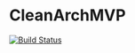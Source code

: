 # CleanArchMVP

[![Build Status](https://travis-ci.com/joancolmenerodev/CleanArchMVP.svg?token=Tetz6hxKKFyzrx24pG2r&branch=master)](https://travis-ci.com/joancolmenerodev/CleanArchMVP)
